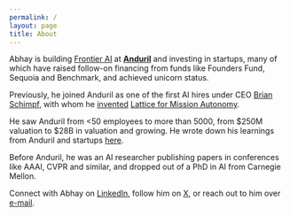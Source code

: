 ```yaml
---
permalink: /
layout: page
title: About
---
```


Abhay is building [Frontier AI](https://www.anduril.com/article/anduril-partners-with-openai-to-advance-u-s-artificial-intelligence-leadership-and-protect-u-s/) at [**Anduril**](http://anduril.com/) and investing in startups, many of which have raised follow-on financing from funds like Founders Fund, Sequoia and Benchmark, and achieved unicorn status.

Previously, he joined Anduril as one of the first AI hires under CEO [Brian Schimpf](https://www.linkedin.com/in/bschimpf/), with whom he [invented](https://patents.google.com/patent/US20230089776A1/en) [Lattice for Mission Autonomy](https://www.anduril.com/mission-autonomy/). 

He saw Anduril from <50 employees to more than 5000, from $250M valuation to $28B in valuation and growing. He wrote down his learnings from Anduril and startups [here](https://docs.google.com/document/d/1QFR3scxuGSY848qA7JDYEHI2uVB7f5nzIj_jIH7ihZQ/edit). 

Before Anduril, he was an AI researcher publishing papers in conferences like AAAI, CVPR and similar, and dropped out of a PhD in AI from Carnegie Mellon.

Connect with Abhay on [LinkedIn](https://www.linkedin.com/in/abhayvenkatesh/), follow him on [X](https://twitter.com/AbhayVenkatesh1), or reach out to him over [e-mail](mailto:abhay.venkatesh@gmail.com).
